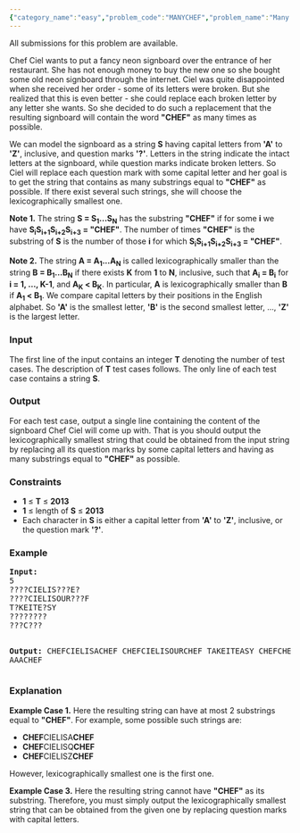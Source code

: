 ```yaml
---
{"category_name":"easy","problem_code":"MANYCHEF","problem_name":"Many Chefs","languages_supported":{"0":"ADA","1":"ASM","2":"BASH","3":"BF","4":"C","5":"C99 strict","6":"CAML","7":"CLOJ","8":"CLPS","9":"CPP 4.3.2","10":"CPP 4.9.2","11":"CPP14","12":"CS2","13":"D","14":"ERL","15":"FORT","16":"FS","17":"GO","18":"HASK","19":"ICK","20":"ICON","21":"JAVA","22":"JS","23":"LISP clisp","24":"LISP sbcl","25":"LUA","26":"NEM","27":"NICE","28":"NODEJS","29":"PAS fpc","30":"PAS gpc","31":"PERL","32":"PERL6","33":"PHP","34":"PIKE","35":"PRLG","36":"PYTH","37":"PYTH 3.4","38":"RUBY","39":"SCALA","40":"SCM guile","41":"SCM qobi","42":"ST","43":"TCL","44":"TEXT","45":"WSPC"},"max_timelimit":2.013,"source_sizelimit":50000,"problem_author":"laycurse","problem_tester":"anton_lunyov","date_added":"2-01-2013","tags":{"0":"cook30","1":"greedy","2":"laycurse","3":"simple"},"editorial_url":"http://discuss.codechef.com/problems/MANYCHEF","time":{"view_start_date":1358709942,"submit_start_date":1358709942,"visible_start_date":1358709858,"end_date":1735669800},"layout":"problem"}
---
```

<span class="solution-visible-txt">All submissions for this problem are available.</span><p>Chef Ciel wants to put a fancy neon signboard over the entrance of her restaurant. She has not enough money to buy the new one so she bought some old neon signboard through the internet. Ciel was quite disappointed when she received her order - some of its letters were broken. But she realized that this is even better - she could replace each broken letter by any letter she wants. So she decided to do such a replacement that the resulting signboard will contain the word <b>"CHEF"</b> as many times as possible.</p>
<p>We can model the signboard as a string <b>S</b> having capital letters from <b>'A'</b> to <b>'Z'</b>, inclusive, and question marks <b>'?'</b>. Letters in the string indicate the intact letters at the signboard, while question marks indicate broken letters. So Ciel will replace each question mark with some capital letter and her goal is to get the string that contains as many substrings equal to <b>"CHEF"</b> as possible. If there exist several such strings, she will choose the lexicographically smallest one.</p>
<p><b>Note 1.</b> The string <b>S = S<sub>1</sub>...S<sub>N</sub></b> has the substring <b>"CHEF"</b> if for some <b>i</b> we have <b>S<sub>i</sub>S<sub>i+1</sub>S<sub>i+2</sub>S<sub>i+3</sub> = "CHEF"</b>. The number of times <b>"CHEF"</b> is the substring of <b>S</b> is the number of those <b>i</b> for which <b>S<sub>i</sub>S<sub>i+1</sub>S<sub>i+2</sub>S<sub>i+3</sub> = "CHEF"</b>.</p>
<p><b>Note 2.</b> The string <b>A = A<sub>1</sub>...A<sub>N</sub></b> is called lexicographically smaller than the string <b>B = B<sub>1</sub>...B<sub>N</sub></b> if there exists <b>K</b> from <b>1</b> to <b>N</b>, inclusive, such that <b>A<sub>i</sub> = B<sub>i</sub></b> for <b>i = 1, ..., K-1</b>, and <b>A<sub>K</sub> &lt; B<sub>K</sub></b>. In particular, <b>A</b> is lexicographically smaller than <b>B</b> if <b>A<sub>1</sub> &lt; B<sub>1</sub></b>. We compare capital letters by their positions in the English alphabet. So <b>'A'</b> is the smallest letter, <b>'B'</b> is the second smallest letter, ..., <b>'Z'</b> is the largest letter.</p>
<h3>Input</h3>
<p>The first line of the input contains an integer <b>T</b> denoting the number of test cases. The description of <b>T</b> test cases follows. The only line of each test case contains a string <b>S</b>.</p>
<h3>Output</h3>
<p>For each test case, output a single line containing the content of the signboard Chef Ciel will come up with. That is you should output the lexicographically smallest string that could be obtained from the input string by replacing all its question marks by some capital letters and having as many substrings equal to <b>"CHEF"</b> as possible.</p>
<h3>Constraints</h3>
<ul>
<li><b>1</b> ≤ <b>T</b> ≤ <b>2013</b></li>
<li><b>1</b> ≤ length of <b>S</b> ≤ <b>2013</b></li>
<li>Each character in <b>S</b> is either a capital letter from <b>'A'</b> to <b>'Z'</b>, inclusive, or the question mark <b>'?'</b>.</li>
</ul>
<h3>Example</h3>
<pre>
<b>Input:</b>
5
????CIELIS???E?
????CIELISOUR???F
T?KEITE?SY
????????
???C???

<b>Output:</b>
CHEFCIELISACHEF
CHEFCIELISOURCHEF
TAKEITEASY
CHEFCHEF
AAACHEF
</pre><h3>Explanation </h3>
<p><b>Example Case 1.</b> Here the resulting string can have at most 2 substrings equal to <b>"CHEF"</b>. For example, some possible such strings are:</p>
<ul>
<li><b>CHEF</b>CIELISA<b>CHEF</b></li>
<li><b>CHEF</b>CIELISQ<b>CHEF</b></li>
<li><b>CHEF</b>CIELISZ<b>CHEF</b></li>
</ul>
<p>However, lexicographically smallest one is the first one.</p>
<p><b>Example Case 3.</b> Here the resulting string cannot have <b>"CHEF"</b> as its substring. Therefore, you must simply output the lexicographically smallest string that can be obtained from the given one by replacing question marks with capital letters.</p>
